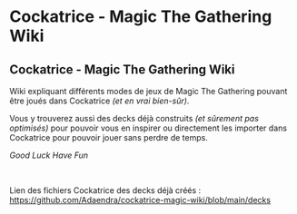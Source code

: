 # Cockatrice - Magic The Gathering Wiki
## Cockatrice - Magic The Gathering Wiki

Wiki expliquant différents modes de jeux de Magic The Gathering pouvant être joués 
 dans Cockatrice *(et en vrai bien-sûr)*.

Vous y trouverez aussi des decks déjà construits *(et sûrement pas optimisés)* pour 
 pouvoir vous en inspirer ou directement les importer dans Cockatrice pour pouvoir jouer 
 sans perdre de temps. 
 
*Good Luck Have Fun*

<br/>

Lien des fichiers Cockatrice des decks déjà créés : https://github.com/Adaendra/cockatrice-magic-wiki/blob/main/decks
